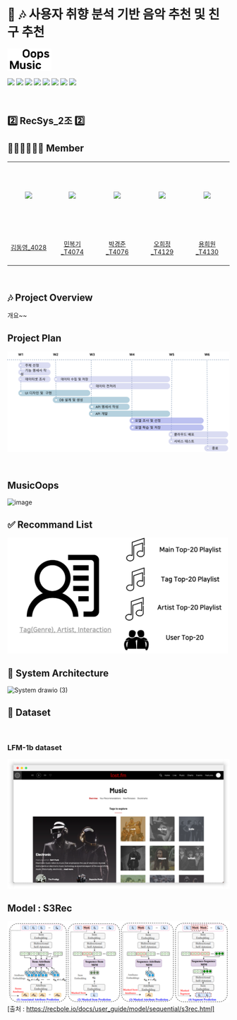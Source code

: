 # 💁 🎶  사용자 취향 분석 기반 음악 추천 및 친구 추천

<a align = "center"><img width="100" src="img/musicoops.png"></a>

 <img src="https://img.shields.io/badge/Python-3776AB?style=flat-square&logo=Python&logoColor=white"> <img src="https://img.shields.io/badge/Pytorch-EE4C2C?style=flat-square&logo=Pytorch&logoColor=white"> <img src="https://img.shields.io/badge/PostgreSQL-316192?style=flat-square&logo=postgresql&logoColor=white"> <img src="https://img.shields.io/badge/Google_Cloud-4285F4?style=flat-square&logo=google-cloud&logoColor=white"> <img src="https://img.shields.io/badge/Airflow-017CEE?style=flat-square&logo=Apache%20Airflow&logoColor=white"> <img src="https://img.shields.io/badge/FastAPI-005571?style=flat-square&logo=fastapi"> <img src="https://img.shields.io/badge/docker-%230db7ed.svg?style=flat-square&logo=docker&logoColor=white"> <img src="https://img.shields.io/badge/Flutter-02569B?style=flat-square&logo=flutter&logoColor=white">

&nbsp;
&nbsp;

## 2️⃣ RecSys_2조 2️⃣

## 🙋🏻‍♂️🙋🏻‍♀️  Member
<table align="center">
  <tr height="155px">
    <td align="center" width="150px">
      <a href="https://github.com/ktasha45"><img src="https://avatars.githubusercontent.com/ktasha45"/></a>
    </td>
    <td align="center" width="150px">
      <a href="https://github.com/NIckmin96"><img src="https://avatars.githubusercontent.com/NIckmin96"/></a>
    </td>
    <td align="center" width="150px">
      <a href="https://github.com/parkkyungjun"><img src="https://avatars.githubusercontent.com/parkkyungjun"/></a>
    </td>
    <td align="center" width="150px">
      <a href="https://github.com/HeeJeongOh"><img src="https://avatars.githubusercontent.com/HeeJeongOh"/></a>
    </td>
    <td align="center" width="150px">
      <a href="https://github.com/yhw991228"><img src="https://avatars.githubusercontent.com/yhw991228"/></a>
    </td>
  </tr>
  <tr height="80px">
    <td align="center" width="150px">
      <a href="https://github.com/ktasha45">김동영_4028</a>
    </td>
    <td align="center" width="150px">
      <a href="https://github.com/NIckmin96">민복기_T4074</a>
    </td>
    <td align="center" width="150px">
      <a href="https://github.com/parkkyungjun">박경준_T4076</a>
    </td>
    <td align="center" width="150px">
      <a href="https://github.com/HeeJeongOh">오희정_T4129</a>
    </td>
    <td align="center" width="150px">
      <a href="https://github.com/yhw991228">용희원_T4130</a>
    </td>
  </tr>
</table>
&nbsp;

## 🎶  Project Overview
개요~~

## Project Plan

![plan.png](img/plan.png)

&nbsp;
## MusicOops
<img width="1200" alt="image" src="https://user-images.githubusercontent.com/74080194/217674648-f4589392-3894-467f-8e3c-b389bc3b5f80.png">

## ✅ Recommand List
<img width = "500" src = "img/reclist.png">

## 🚨 System Architecture

![System drawio (3)](https://user-images.githubusercontent.com/74080194/217675107-c551bd51-65ce-45c5-8b38-e5e0c11cec90.png)



## 📀 Dataset
&nbsp; 
### LFM-1b dataset
![lastfmsite.png](img/lastfmsite.png)

[//]: # ()
[//]: # (![lastfmapi2.png]&#40;img/lastfmapi2.png&#41;)

[//]: # ()
[//]: # (![lastfmapi1.png]&#40;img/lastfmapi1.png&#41;)

## Model : S3Rec
![s3rec.png](img%2Fs3rec.png)
[출처 : https://recbole.io/docs/user_guide/model/sequential/s3rec.html]


[//]: # (## DB : Postgresql)


